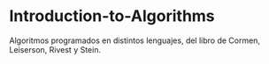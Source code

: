 # Introduction-to-Algorithms
Algoritmos programados en distintos lenguajes, del libro de Cormen, Leiserson, Rivest y Stein.
